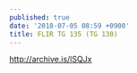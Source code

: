 ```yaml
---
published: true
date: '2018-07-05 08:59 +0900'
title: FLIR TG 135 (TG 130)
---
```

http://archive.is/lSQJx
